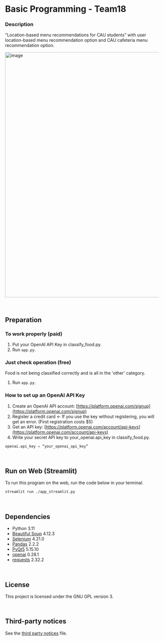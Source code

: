 # Basic Programming - Team18
### Description
“Location-based menu recommendations for CAU students” with user location-based menu recommendation option and CAU cafeteria menu recommendation option.

<img width="800" alt="image" src="https://github.com/StevenHSKim/python-menu-recommendation/assets/102468317/59f18a23-a556-42af-b24b-e4d8f7ee46d2"><br>

<br>

## Preparation

### To work properly (paid)

1. Put your OpenAI API Key in classify_food.py.
2. Run `app.py`.

### Just check operation (free)

Food is not being classified correctly and is all in the 'other' category.

1. Run `app.py`.

### How to set up an OpenAI API Key

1. Create an OpenAI API account: [https://platform.openai.com/signup](https://platform.openai.com/signup)
2. Register a credit card ← If you use the key without registering, you will get an error. (First registration costs $5)
3. Get an API key: [https://platform.openai.com/account/api-keys](https://platform.openai.com/account/api-keys)
4. Write your secret API key to your_openai.api_key in classify_food.py.

```python
openai.api_key = “your_openai_api_key”
```
<br>

## Run on Web (Streamlit)

To run this program on the web, run the code below in your terminal.

```bash
streamlit run ./app_streamlit.py
```
<br>

## Dependencies

* Python 3.11
* [Beautiful Soup](https://pypi.org/project/beautifulsoup4/) 4.12.3
* [Selenium](https://pypi.org/project/selenium/) 4.21.0
* [Pandas](https://pypi.org/project/pandas/) 2.2.2
* [PyQt5](https://pypi.org/project/PyQt5/) 5.15.10
* [openai](https://pypi.org/project/openai/0.28.1/) 0.28.1
* [requests](https://pypi.org/project/requests/2.32.2) 2.32.2

<br>

## License

This project is licensed under the GNU GPL version 3.

<br>

## Third-party notices

See the [third party notices](/THIRD-PARTY-NOTICES) file.
